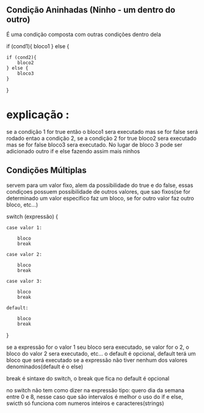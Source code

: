 ## Condição Aninhadas (Ninho - um dentro do outro)

É uma condição composta com outras condições dentro dela

if (cond1){
    bloco1
} else {
    
    if (cond2){
        bloco2
    } else {
        bloco3
    }

}

# explicação :
se a condição 1 for true então o bloco1 sera executado mas se for false será rodado entao a condição 2, se a condição 2 for true bloco2 sera executado mas se for false bloco3 sera executado. No lugar de bloco 3 pode ser adicionado outro if e else fazendo assim mais ninhos

## Condições Múltiplas

servem para um valor fixo, alem da possibilidade do true e do false, essas condiçoes possuem possibilidade de
outros valores, que sao fixos(se for determinado um valor especifico faz um bloco, se for outro valor faz outro bloco, etc...)

switch (expressão) {

    case valor 1:

        bloco
        break

    case valor 2:

        bloco
        break

    case valor 3:

        bloco
        break

    default:

        bloco
        break

}

se a expressão for o valor 1 seu bloco sera executado, se valor for o 2, o bloco do valor 2 sera executado, etc...
o default é opcional, default terá um bloco que será executado se a expressão não tiver nenhum dos valores denominados(default é o else)

break é sintaxe do switch, o break que fica no default é opcional

no switch não tem como dizer na expressão tipo: quero dia  da semana entre 0 e 8, nesse caso que são intervalos é melhor o uso do if
e else, swicth só funciona com numeros inteiros e caracteres(strings)

